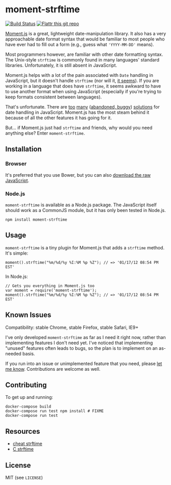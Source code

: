 # moment-strftime

[![Build Status](https://secure.travis-ci.org/benjaminoakes/moment-strftime.png)](http://travis-ci.org/benjaminoakes/moment-strftime)
[![Flattr this git repo](http://api.flattr.com/button/flattr-badge-large.png)](https://flattr.com/submit/auto?user_id=benjaminoakes&url=https://github.com/benjaminoakes/moment-strftime&title=moment-strftime&language=en_GB&tags=github&category=software)

[Moment.js](https://github.com/timrwood/moment) is a great, lightweight date-manipulation library.  It also has a very approachable date format syntax that would be familiar to most people who have ever had to fill out a form (e.g., guess what `'YYYY-MM-DD'` means).

Most programmers however, are familiar with other date formatting syntax.  The Unix-style `strftime` is commonly found in many languages' standard libraries.  Unfortunately, it is still absent in JavaScript.

Moment.js helps with a lot of the pain associated with `Date` handling in JavaScript, but it doesn't handle `strftime` (nor will it, [it seems](https://github.com/timrwood/moment/issues/49)).  If you are working in a language that does have `strftime`, it seems awkward to have to use another format when using JavaScript (especially if you're trying to keep formats consistent between languages).

That's unfortunate.  There are [too](https://github.com/loopj/commonjs-date-formatting) [many](https://github.com/loopj/commonjs-date-formatting) ([abandoned, buggy](http://hacks.bluesmoon.info/strftime/)) [solutions](https://github.com/zaius/jdate) for date handling in JavaScript.  Moment.js has the most steam behind it because of all the other features it has going for it.

But... if Moment.js just had `strftime` and friends, why would you need anything else?  Enter `moment-strftime`.

## Installation

### Browser

It's preferred that you use Bower, but you can also [download the raw JavaScript](https://raw.githubusercontent.com/benjaminoakes/moment-strftime/master/lib/moment-strftime.js).

### Node.js

`moment-strftime` is available as a Node.js package.  The JavaScript itself should work as a CommonJS module, but it has only been tested in Node.js.

    npm install moment-strftime

## Usage

`moment-strftime` is a tiny plugin for Moment.js that adds a `strftime` method.  It's simple:

    moment().strftime("%m/%d/%y %I:%M %p %Z"); // => '01/17/12 08:54 PM EST'

In Node.js:

    // Gets you everything in Moment.js too
    var moment = require('moment-strftime');
    moment().strftime("%m/%d/%y %I:%M %p %Z"); // => '01/17/12 08:54 PM EST'

## Known Issues

Compatibility: stable Chrome, stable Firefox, stable Safari, IE9+

I've only developed `moment-strftime` as far as I need it right now, rather than implementing features I don't need yet.  I've noticed that implementing "unused" features often leads to bugs, so the plan is to implement on an as-needed basis.

If you run into an issue or unimplemented feature that you need, please [let me know](https://github.com/benjaminoakes/moment-strftime/issues).  Contributions are welcome as well.

## Contributing

To get up and running:

    docker-compose build
    docker-compose run test npm install # FIXME
    docker-compose run test

## Resources

* [cheat strftime](http://errtheblog.com/posts/21-cheat)
* [C strftime](http://pubs.opengroup.org/onlinepubs/007908799/xsh/strftime.html)

## License

MIT (see `LICENSE`)

